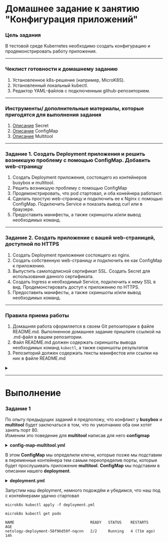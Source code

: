 # Домашнее задание к занятию "Конфигурация приложений"

### Цель задания

В тестовой среде Kubernetes необходимо создать конфигурацию и продемонстрировать работу приложения.

------

### Чеклист готовности к домашнему заданию

1. Установленное k8s-решение (например, MicroK8S).
2. Установленный локальный kubectl.
3. Редактор YAML-файлов с подключенным github-репозиторием.

------

### Инструменты/ дополнительные материалы, которые пригодятся для выполнения задания

1. [Описание](https://kubernetes.io/docs/concepts/configuration/secret/) Secret
2. [Описание](https://kubernetes.io/docs/concepts/configuration/configmap/) ConfigMap
3. [Описание](https://github.com/wbitt/Network-MultiTool) Multitool

------

### Задание 1. Создать Deployment приложения и решить возникшую проблему с помощью ConfigMap. Добавить web-страницу

1. Создать Deployment приложения, состоящего из контейнеров busybox и multitool.
2. Решить возникшую проблему с помощью ConfigMap
3. Продемонстрировать, что pod стартовал, и оба конейнера работают.
4. Сделать простую web-страницу и подключить ее к Nginx с помощью ConfigMap. Подключить Service и показать вывод curl или в браузере.
5. Предоставить манифесты, а также скриншоты и/или вывод необходимых команд.

------

### Задание 2. Создать приложение с вашей web-страницей, доступной по HTTPS 

1. Создать Deployment приложения состоящего из nginx.
2. Создать собственную web-страницу и подключить ее как ConfigMap к приложению.
3. Выпустить самоподписной сертификат SSL. Создать Secret для использования данного сертификата.
4. Создать Ingress и необходимый Service, подключить к нему SSL в вид. Продемонстировать доступ к приложению по HTTPS. 
4. Предоставить манифесты, а также скриншоты и/или вывод необходимых команд.

------

### Правила приема работы

1. Домашняя работа оформляется в своем Git репозитории в файле README.md. Выполненное домашнее задание пришлите ссылкой на .md-файл в вашем репозитории.
2. Файл README.md должен содержать скриншоты вывода необходимых команд `kubectl`, а также скриншоты результатов
3. Репозиторий должен содержать тексты манифестов или ссылки на них в файле README.md


<details>
  <summary></summary>
  
```yml
```

</details> 

------


# Выполнение
### Задание 1  

По опыту предыдущих заданий я предположу, что конфликт у **busybox** и **multitool** будет заключаться в том, что по умолчанию оба они хотят занять порт 80.  
Изменим это поведение для **multitool** написав для него **configmap**  

<details>
  <summary><b>config-map-multitool.yml</b></summary>
  
```yml
apiVersion: v1
kind: ConfigMap
metadata:
  name: config-map-multitool
data:
  HTTP_PORT: "8080"
  HTTPS_PORT: "11443"

```

</details> 

В этом **ConfigMap** мы определили ключи, которые позже мы подставим в переменные контейнера тем самым переопределив порты, которые будет прослушивать приложение **multitool**. **ConfigMap** мы подставим в описании нашего **deployment**.  

<details>
  <summary><b>deployment.yml</b></summary>
  
```yml
apiVersion: apps/v1
kind: Deployment
metadata:
  name: netology-deployment
  labels:
    app: netology-app
spec:
  replicas: 1
  selector:
    matchLabels:
      app: netology-app
  template:
    metadata:
      labels:
        app: netology-app
    spec:
      containers:
      - name: busybox
        image: busybox
        command: ['sh', '-c', 'while true; do echo "123"; sleep 5; done']
        ports:
        - containerPort: 80
      - name: multitool
        image: wbitt/network-multitool
        env:
          - name: HTTP_PORT
            valueFrom:
              configMapKeyRef:
                name: config-map-multitool
                key: HTTP_PORT
          - name: HTTPS_PORT
            valueFrom:
              configMapKeyRef:
                name: config-map-multitool
                key: HTTPS_PORT
        ports:
        - containerPort: 8080
        - containerPort: 11443

```

</details> 

Запустим наш deployment, немного подождём и убедимся, что наш под с контейнерами удачно стартовал  
```
microk8s kubectl apply -f deployment.yml
```
```
microk8s kubectl get pods
```
```
NAME                                  READY   STATUS    RESTARTS      AGE
netology-deployment-58f96d59f-nqcnn   2/2     Running   4 (71m ago)   14h
```
